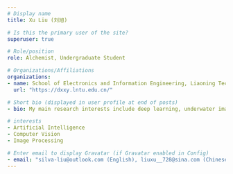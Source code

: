 ```yaml
---
# Display name
title: Xu Liu (刘旭)

# Is this the primary user of the site?
superuser: true

# Role/position
role: Alchemist, Undergraduate Student

# Organizations/Affiliations
organizations:
- name: School of Electronics and Information Engineering, Liaoning Technical University (LNTU), Huludao 125105, China
  url: "https://dxxy.lntu.edu.cn/"

# Short bio (displayed in user profile at end of posts)
- bio: My main research interests include deep learning, underwater image processing and digital image processing.

# interests
- Artificial Intelligence
- Computer Vision
- Image Processing

# Enter email to display Gravatar (if Gravatar enabled in Config)
- email: "silva-liu@outlook.com (English), liuxu__728@sina.com (Chinese)"
---
```

